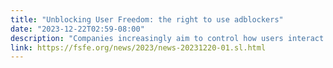 ```yaml
---
title: "Unblocking User Freedom: the right to use adblockers"
date: "2023-12-22T02:59-08:00"
description: "Companies increasingly aim to control how users interact with their content online, threatening user freedom. As more companies crack down on browser exten..."
link: https://fsfe.org/news/2023/news-20231220-01.sl.html
---
```

